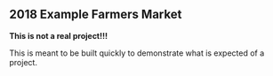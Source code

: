 ## 2018 Example Farmers Market

**This is not a real project!!!**

This is meant to be built quickly to demonstrate what is expected of a project.
